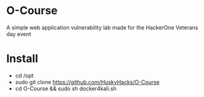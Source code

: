 # O-Course
A simple web application vulnerability lab made for the HackerOne Veterans day event

# Install

- cd /opt
- sudo git clone https://github.com/HuskyHacks/O-Course
- cd O-Course && sudo sh docker4kali.sh
